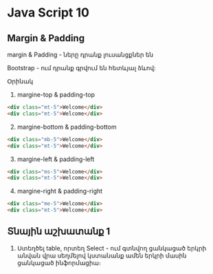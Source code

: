 # Java Script 10

## Margin & Padding

margin & Padding - ները դրանք լուսանցքներ են

Bootstrap - ում դրանք գրվում են հետևյալ ձևով:

Օրինակ

1. margine-top & padding-top

```html
<div class="mt-5">Welcome</div>
<div class="mt-5">Welcome</div>
```

2. margine-bottom & padding-bottom

```html
<div class="mb-5">Welcome</div>
<div class="mt-5">Welcome</div>
```

3. margine-left & padding-left

```html
<div class="ms-5">Welcome</div>
<div class="mt-5">Welcome</div>
```

4. margine-right & padding-right

```html
<div class="me-5">Welcome</div>
<div class="mt-5">Welcome</div>
```

##

## Տնային աշխատանք 1

1. Ստեղծել table, որտեղ Select - ում գտնվող ցանկացած երկրի անվան վրա սեղմելով կստանանք ամեն երկրի մասին ցանկացած ինֆորմացիա։
